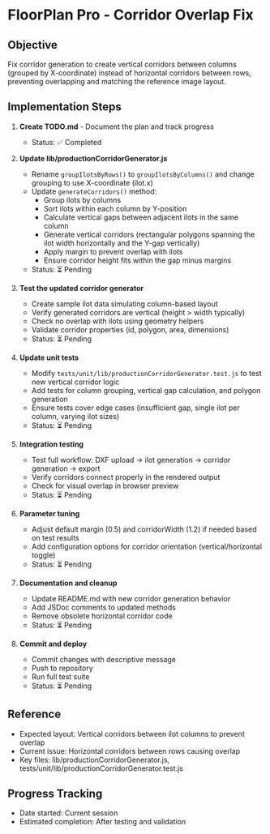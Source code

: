 # FloorPlan Pro - Corridor Overlap Fix

## Objective
Fix corridor generation to create vertical corridors between columns (grouped by X-coordinate) instead of horizontal corridors between rows, preventing overlapping and matching the reference image layout.

## Implementation Steps

1. **Create TODO.md** - Document the plan and track progress
   - Status: ✅ Completed

2. **Update lib/productionCorridorGenerator.js**
   - Rename `groupIlotsByRows()` to `groupIlotsByColumns()` and change grouping to use X-coordinate (ilot.x)
   - Update `generateCorridors()` method:
     - Group ilots by columns
     - Sort ilots within each column by Y-position
     - Calculate vertical gaps between adjacent ilots in the same column
     - Generate vertical corridors (rectangular polygons spanning the ilot width horizontally and the Y-gap vertically)
     - Apply margin to prevent overlap with ilots
     - Ensure corridor height fits within the gap minus margins
   - Status: ⏳ Pending

3. **Test the updated corridor generator**
   - Create sample ilot data simulating column-based layout
   - Verify generated corridors are vertical (height > width typically)
   - Check no overlap with ilots using geometry helpers
   - Validate corridor properties (id, polygon, area, dimensions)
   - Status: ⏳ Pending

4. **Update unit tests**
   - Modify `tests/unit/lib/productionCorridorGenerator.test.js` to test new vertical corridor logic
   - Add tests for column grouping, vertical gap calculation, and polygon generation
   - Ensure tests cover edge cases (insufficient gap, single ilot per column, varying ilot sizes)
   - Status: ⏳ Pending

5. **Integration testing**
   - Test full workflow: DXF upload → ilot generation → corridor generation → export
   - Verify corridors connect properly in the rendered output
   - Check for visual overlap in browser preview
   - Status: ⏳ Pending

6. **Parameter tuning**
   - Adjust default margin (0.5) and corridorWidth (1.2) if needed based on test results
   - Add configuration options for corridor orientation (vertical/horizontal toggle)
   - Status: ⏳ Pending

7. **Documentation and cleanup**
   - Update README.md with new corridor generation behavior
   - Add JSDoc comments to updated methods
   - Remove obsolete horizontal corridor code
   - Status: ⏳ Pending

8. **Commit and deploy**
   - Commit changes with descriptive message
   - Push to repository
   - Run full test suite
   - Status: ⏳ Pending

## Reference
- Expected layout: Vertical corridors between ilot columns to prevent overlap
- Current issue: Horizontal corridors between rows causing overlap
- Key files: lib/productionCorridorGenerator.js, tests/unit/lib/productionCorridorGenerator.test.js

## Progress Tracking
- Date started: Current session
- Estimated completion: After testing and validation
